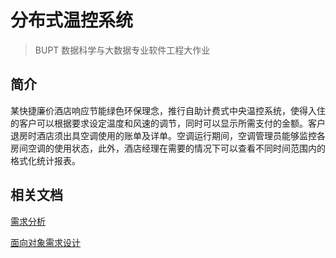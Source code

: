 # 分布式温控系统

> BUPT 数据科学与大数据专业软件工程大作业

## 简介

某快捷廉价酒店响应节能绿色环保理念，推行自助计费式中央温控系统，使得入住的客户可以根据要求设定温度和风速的调节，同时可以显示所需支付的金额。客户退房时酒店须出具空调使用的账单及详单。空调运行期间，空调管理员能够监控各房间空调的使用状态，此外，酒店经理在需要的情况下可以查看不同时间范围内的格式化统计报表。

## 相关文档

[需求分析](docs/Requirements-analysis.md)

[面向对象需求设计](docs/Object-oriented-analysis.md)
